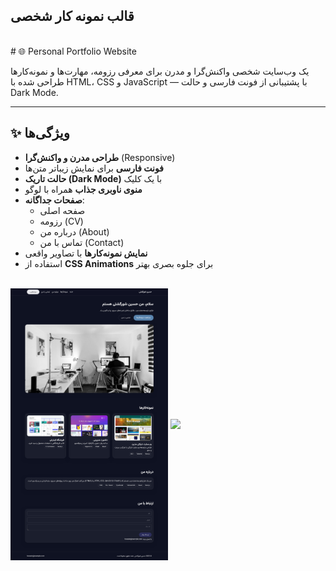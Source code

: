 ## قالب نمونه کار شخصی 
<br/>
# 🌐 Personal Portfolio Website

یک وب‌سایت شخصی واکنش‌گرا و مدرن برای معرفی رزومه، مهارت‌ها و نمونه‌کارها  
طراحی شده با HTML، CSS و JavaScript — با پشتیبانی از فونت فارسی و حالت Dark Mode.

---

## ✨ ویژگی‌ها

- **طراحی مدرن و واکنش‌گرا** (Responsive)
- **فونت فارسی** برای نمایش زیباتر متن‌ها
- **حالت تاریک (Dark Mode)** با یک کلیک
- **منوی ناوبری جذاب** همراه با لوگو
- **صفحات جداگانه**:
  - صفحه اصلی
  - رزومه (CV)
  - درباره من (About)
  - تماس با من (Contact)
- **نمایش نمونه‌کارها** با تصاویر واقعی
- استفاده از **CSS Animations** برای جلوه بصری بهتر


<br/>
<img  align="center" width="50%" src="/Screenshot.png" />
<img  align="center" width="50%" src="https://github.com/user-attachments/assets/bf8ee1c6-2823-4425-8b79-925a83292408" />

